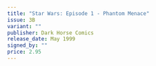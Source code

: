 ```yaml
---
title: "Star Wars: Episode 1 - Phantom Menace"
issue: 3B
variant: ""
publisher: Dark Horse Comics
release_date: May 1999
signed_by: ""
price: 2.95
---
```

